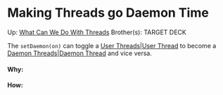 # Making Threads go Daemon Time

Up: [What Can We Do With Threads](what_can_we_do_with_threads)
Brother(s):
TARGET DECK

The `setDaemon(on)` can toggle a [User Threads|User Thread](user_threads|user_thread) to become a [Daemon Threads|Daemon Thread](daemon_threads|daemon_thread) and vice versa.




































#### Why:
#### How:









